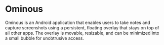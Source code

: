 # Ominous
Ominous is an Android application that enables users to take notes and capture screenshots using a persistent, floating overlay that stays on top of all other apps. The overlay is movable, resizable, and can be minimized into a small bubble for unobtrusive access. 
